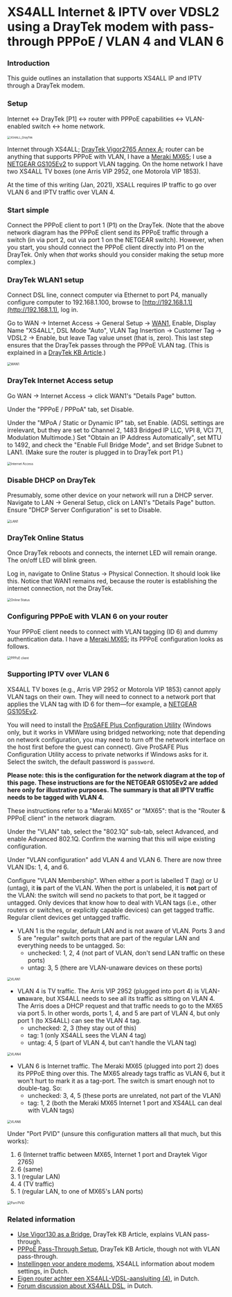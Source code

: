 # XS4ALL Internet & IPTV over VDSL2 using a DrayTek modem with pass-through PPPoE / VLAN 4 and VLAN 6

### Introduction

This guide outlines an installation that supports XS4ALL IP and IPTV through a DrayTek modem.

### Setup

Internet ↔ DrayTek [P1] ↔ router with PPPoE capabilities ↔ VLAN-enabled switch ↔ home network.

<img src="assets/XS4ALL_DrayTek.png" alt="XS4ALL_DrayTek" style="zoom:45%;" />

Internet through XS4ALL; [DrayTek Vigor2765 Annex A](https://www.routershop.nl/draytek-vigor-2765-annex-a-adsl2-en-vdsl2-router/pid=63348); router can be anything that supports PPPoE with VLAN, I have a [Meraki MX65](https://documentation.meraki.com/MX/MX_Overviews_and_Specifications/MX64_and_MX65_Overview_and_Specifications); I use a [NETGEAR GS105Ev2](https://www.netgear.com/support/product/GS105Ev2.aspx) to support VLAN tagging. On the home network I have two XS4ALL TV boxes (one Arris VIP 2952, one Motorola VIP 1853).

At the time of this writing (Jan, 2021), XSALL requires IP traffic to go over VLAN 6 and IPTV traffic over VLAN 4.

### Start simple

Connect the PPPoE client to port 1 (P1) on the DrayTek. (Note that the above network diagram has the PPPoE client send its PPPoE traffic through a switch (in via port 2, out via port 1 on the NETGEAR switch). However, when you start, you should connect the PPPoE client directly into P1 on the DrayTek. Only when _that_ works should you consider making the setup more complex.) 

### DrayTek WLAN1 setup

Connect DSL line, connect computer via Ethernet to port P4, manually configure computer to 192.168.1.100, browse to [http://192.168.1.1](http://192.168.1.1), log in.

Go to WAN → Internet Access → General Setup → <ins>WAN1</ins>, Enable, Display Name "XS4ALL", DSL Mode "Auto", VLAN Tag Insertion → Customer Tag → VDSL2 → Enable, but leave Tag value unset (that is, zero). This last step ensures that the DrayTek passes through the PPPoE VLAN tag. (This is explained in a [DrayTek KB Article](https://www.draytek.com/support/knowledge-base/5367).)

<img src="assets/WAN1.png" alt="WAN1" style="zoom:50%;" />

### DrayTek Internet Access setup

Go WAN → Internet Access → click WAN1's "Details Page" button.

Under the "PPPoE / PPPoA" tab, set Disable.

Under the "MPoA / Static or Dynamic IP" tab, set Enable. (ADSL settings are irrelevant, but they are set to Channel 2, 1483 Bridged IP LLC, VPI 8, VCI 71, Modulation Multimode.) Set "Obtain an IP Address Automatically", set MTU to 1492, and check the "Enable Full Bridge Mode", and set Bridge Subnet to LAN1. (Make sure the router is plugged in to DrayTek port P1.)

<img src="assets/Internet Access.png" alt="Internet Access" style="zoom:50%;" />

### Disable DHCP on DrayTek

Presumably, some other device on your network will run a DHCP server. Navigate to LAN → General Setup, click on LAN1's "Details Page" button. Ensure "DHCP Server Configuration" is set to Disable.

<img src="assets/LAN1.png" alt="LAN1" style="zoom:50%;" />

### DrayTek Online Status

Once DrayTek reboots and connects, the internet LED will remain orange. The on/off LED will blink green.

Log in, navigate to Online Status → Physical Connection. It should look like this. Notice that WAN1 remains red, because the router is establishing the internet connection, not the DrayTek.

<img src="assets/Online Status.png" alt="Online Status" style="zoom:50%;" />

### Configuring PPPoE with VLAN 6 on your router

Your PPPoE client needs to connect with VLAN tagging (ID 6) and dummy authentication data. I have a [Meraki MX65](https://documentation.meraki.com/MX/MX_Overviews_and_Specifications/MX64_and_MX65_Overview_and_Specifications); its PPPoE configuration looks as follows.

<img src="assets/PPPoE client.png" alt="PPPoE client" style="zoom:50%;" />



### Supporting IPTV over VLAN 6

XS4ALL TV boxes (e.g., Arris VIP 2952 or Motorola VIP 1853) cannot apply VLAN tags on their own. They will need to connect to a network port that applies the VLAN tag with ID 6 for them—for example, a [NETGEAR GS105Ev2](https://www.netgear.com/support/product/GS105Ev2.aspx).

You will need to install the [ProSAFE Plus Configuration Utility](https://www.netgear.com/support/product/GS105Ev2.aspx#download) (Windows only, but it works in VMWare using bridged networking; note that depending on network configuration, you may need to turn off the network interface on the host first before the guest can connect). Give ProSAFE Plus Configuration Utility access to private networks if Windows asks for it. Select the switch, the default password is `password`.

**Please note: this is the configuration for the network diagram at the top of this page. These instructions are for the NETGEAR GS105Ev2 are added here only for illustrative purposes. The summary is that all IPTV traffic needs to be tagged with VLAN 4.**

These instructions refer to a "Meraki MX65" or "MX65": that is the "Router & PPPoE client" in the network diagram.

Under the "VLAN" tab, select the "802.1Q" sub-tab, select Advanced, and enable Advanced 802.1Q. Confirm the warning that this will wipe existing configuration.

Under "VLAN configuration" add VLAN 4 and VLAN 6. There are now three VLAN IDs: 1, 4, and 6.

Configure "VLAN Membership". When either a port is labelled T (tag) or U (untag), it **is** part of the VLAN. When the port is unlabeled, it is **not** part of the VLAN: the switch will send no packets to that port, be it tagged or untagged. Only devices that know how to deal with VLAN tags (i.e., other routers or switches, or explicitly capable devices) can get tagged traffic. Regular client devices get untagged traffic.

- VLAN 1 is the regular, default LAN and is not aware of VLAN. Ports 3 and 5 are "regular" switch ports that are part of the regular LAN and everything needs to be untagged. So:
  - unchecked: 1, 2, 4 (not part of VLAN, don't send LAN traffic on these ports)
  - untag: 3, 5 (there are VLAN-unaware devices on these ports)

<img src="assets/VLAN1.png" alt="VLAN1" style="zoom:50%;" />



- VLAN 4 is TV traffic. The Arris VIP 2952 (plugged into port 4) is VLAN-**un**aware, but XS4ALL needs to see all its traffic as sitting on VLAN 4. The Arris does a DHCP request and that traffic needs to go to the MX65 via port 5. In other words, ports 1, 4, and 5 are part of VLAN 4, but only port 1 (to XS4ALL) can see the VLAN 4 tag.
  - unchecked: 2, 3 (they stay out of this)
  - tag: 1 (only XS4ALL sees the VLAN 4 tag)
  - untag: 4, 5 (part of VLAN 4, but can't handle the VLAN tag)

<img src="assets/VLAN4.png" alt="VLAN4" style="zoom:50%;" />



- VLAN 6 is Internet traffic. The Meraki MX65 (plugged into port 2) does its PPPoE thing over this. The MX65 already tags traffic as VLAN 6, but it won't hurt to mark it as a tag-port. The switch is smart enough not to double-tag. So:
  - unchecked: 3, 4, 5 (these ports are unrelated, not part of the VLAN)
  - tag: 1, 2 (both the Meraki MX65 Internet 1 port and XS4ALL can deal with VLAN tags)

<img src="assets/VLAN6.png" alt="VLAN6" style="zoom:50%;" />



Under "Port PVID" (unsure this configuration matters all that much, but this works):

1. 6 (Internet traffic between MX65, Internet 1 port and Draytek Vigor 2765)
2. 6 (same)
3. 1 (regular LAN)
4. 4 (TV traffic)
5. 1 (regular LAN, to one of MX65's LAN ports)

<img src="assets/Port PVID.png" alt="Port PVID" style="zoom:50%;" />

### Related information

* [Use Vigor130 as a Bridge](https://www.draytek.com/support/knowledge-base/5367), DrayTek KB Article, explains VLAN pass-through.
* [PPPoE Pass-Through Setup](https://www.draytek.com/support/knowledge-base/4910), DrayTek KB Article, though not with VLAN pass-through.
* [Instellingen voor andere modems](https://www.xs4all.nl/service/installeren/internet/instellingen-andere-modems/), XS4ALL information about modem settings, in Dutch.
* [Eigen router achter een XS4ALL-VDSL-aansluiting (4)](https://www.haroldschoemaker.nl/2017/02/eigen-router-achter-een-xs4all-vdsl-aansluiting-4/), in Dutch.
* [Forum discussion about XS4ALL DSL](https://xs4all.adsl.narkive.com/mvDJ31yK/hik-dsl-blijft-prima-up-maar-ppp-sessie-weg), in Dutch.
